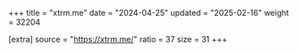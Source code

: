 +++
title = "xtrm.me"
date = "2024-04-25"
updated = "2025-02-16"
weight = 32204

[extra]
source = "https://xtrm.me/"
ratio = 37
size = 31
+++
